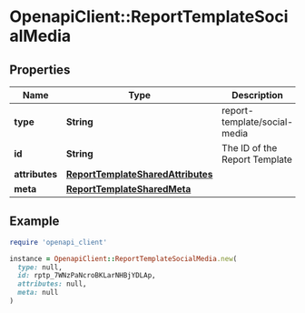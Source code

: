 # OpenapiClient::ReportTemplateSocialMedia

## Properties

| Name | Type | Description | Notes |
| ---- | ---- | ----------- | ----- |
| **type** | **String** | report-template/social-media | [optional] |
| **id** | **String** | The ID of the Report Template | [optional] |
| **attributes** | [**ReportTemplateSharedAttributes**](ReportTemplateSharedAttributes.md) |  | [optional] |
| **meta** | [**ReportTemplateSharedMeta**](ReportTemplateSharedMeta.md) |  | [optional] |

## Example

```ruby
require 'openapi_client'

instance = OpenapiClient::ReportTemplateSocialMedia.new(
  type: null,
  id: rptp_7WNzPaNcroBKLarNHBjYDLAp,
  attributes: null,
  meta: null
)
```

